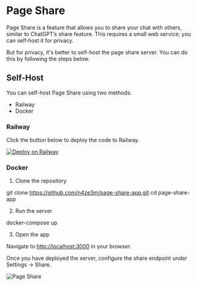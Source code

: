 # Page Share 

Page Share is a feature that allows you to share your chat with others, similar to ChatGPT’s share feature. This requires a small web service; you can self‑host it for privacy.

But for privacy, it's better to self-host the page share server. You can do this by following the steps below.


## Self-Host

You can self-host Page Share using two methods:

- Railway
- Docker

### Railway

Click the button below to deploy the code to Railway.

[![Deploy on Railway](https://railway.app/button.svg)](https://railway.app/template/VbiS2Q?referralCode=olbszX)

### Docker

1. Clone the repository


git clone https://github.com/n4ze3m/page-share-app.git
cd page-share-app


2. Run the server


docker-compose up


3. Open the app

Navigate to [http://localhost:3000](http://localhost:3000) in your browser.


Once you have deployed the server, configure the share endpoint under Settings → Share.

![Page Share](https://pub-35424b4473484be483c0afa08c69e7da.r2.dev/Screenshot%202025-02-19%20210635.png)
